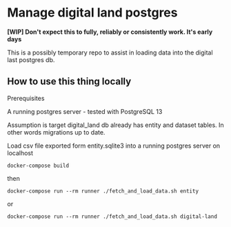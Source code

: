 # Manage digital land postgres

**[WIP] Don't expect this to fully, reliably or consistently work. It's early days**

This is a possibly temporary repo to assist in loading data into the digital last postgres db.

## How to use this thing locally

Prerequisites

A running postgres server - tested with PostgreSQL 13

Assumption is target digital_land db already has entity and dataset tables. In other words
migrations up to date.

Load csv file exported form entity.sqlite3 into a running postgres server on localhost

    docker-compose build

then

    docker-compose run --rm runner ./fetch_and_load_data.sh entity 

or

    docker-compose run --rm runner ./fetch_and_load_data.sh digital-land 


